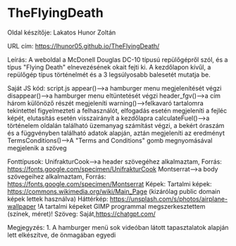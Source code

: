# TheFlyingDeath
Oldal készítője: Lakatos Hunor Zoltán

URL cím: https://lhunor05.github.io/TheFlyingDeath/

Leírás: 
A weboldal a McDonell Douglas DC-10 típusú repülőgépről szól, és a típus "Flying Death" elnevezésének
okait fejti ki. A kezdőlapon kívűl, a repülőgép típus történelmét és a 3 legsúlyosabb balesetét mutatja be.

Saját JS kód: script.js
	appear()-->a hamburger menu megjelenítését végzi
	disappear()-->a hamburger menu eltüntetését végzi
	header_fgv()-->a cím három különöző részét megjeleníti
	warning()-->felkavaró tartalomra tekintettel figyelmezteti a felhasználót, elfogadás esetén megjeleníti a fejléc képét, elutasítás esetén visszairányít a kezdőlapra
	calculateFuel()-->a történelem oldalán található üzemanyag számítást végzi, a bekért óraszám és a függvényben található adatok alapján, aztán megjeleníti az eredményt
	TermsConditions()-->A "Terms and Conditions" gomb megnyomásával megjelenik a szöveg

Fonttípusok:
	UnifrakturCook-->a header szövegéhez alkalmaztam, Forrás: https://fonts.google.com/specimen/UnifrakturCook
	Montserrat-->a body szövegeihez alkalmaztam, Forrás: https://fonts.google.com/specimen/Montserrat
Képek: 
	Tartalmi képek: https://commons.wikimedia.org/wiki/Main_Page (kizárólag public domain képek lettek használva)
	Háttérkép: https://unsplash.com/s/photos/airplane-wallpaper
	!A tartalmi képeket GIMP programmal megszerkesztettem (színek, méret)!
Szöveg:
	Saját,https://chatgpt.com/

Megjegyzés:
	1. A hamburger menü sok videóban látott tapasztalatok alapján lett elkészítve, de önmagában egyedi
